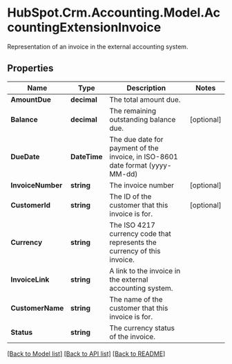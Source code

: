 # HubSpot.Crm.Accounting.Model.AccountingExtensionInvoice
Representation of an invoice in the external accounting system.

## Properties

Name | Type | Description | Notes
------------ | ------------- | ------------- | -------------
**AmountDue** | **decimal** | The total amount due. | 
**Balance** | **decimal** | The remaining outstanding balance due. | [optional] 
**DueDate** | **DateTime** | The due date for payment of the invoice, in ISO-8601 date format (yyyy-MM-dd) | 
**InvoiceNumber** | **string** | The invoice number | [optional] 
**CustomerId** | **string** | The ID of the customer that this invoice is for. | [optional] 
**Currency** | **string** | The ISO 4217 currency code that represents the currency of this invoice. | 
**InvoiceLink** | **string** | A link to the invoice in the external accounting system. | 
**CustomerName** | **string** | The name of the customer that this invoice is for. | 
**Status** | **string** | The currency status of the invoice. | 

[[Back to Model list]](../README.md#documentation-for-models) [[Back to API list]](../README.md#documentation-for-api-endpoints) [[Back to README]](../README.md)

